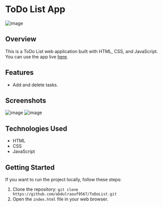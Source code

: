 # ToDo List App

![image](https://github.com/abdulraouf9567/ToDoList/assets/44262689/17b29346-cb05-46f3-b722-e6c57525dced)


## Overview

This is a ToDo List web application built with HTML, CSS, and JavaScript. You can use the app live [here](https://abdulraouf9567.github.io/ToDoList/).

## Features

- Add and delete tasks.

## Screenshots

![image](https://github.com/abdulraouf9567/ToDoList/assets/44262689/17b29346-cb05-46f3-b722-e6c57525dced)
![image](https://github.com/abdulraouf9567/ToDoList/assets/44262689/b803a4b5-7dd7-4915-9d04-5e19f178fbd9)


## Technologies Used

- HTML
- CSS
- JavaScript

## Getting Started

If you want to run the project locally, follow these steps:

1. Clone the repository: `git clone https://github.com/abdulraouf9567/ToDoList.git`
2. Open the `index.html` file in your web browser.

